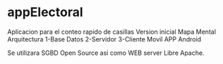 # appElectoral
Aplicacion para el conteo rapido de casillas
Version inicial Mapa Mental
Arquitectura 
  1-Base Datos
  2-Servidor
  3-Cliente Movil APP Android
  
Se utilizara SGBD Open Source asi como WEB server Libre Apache.

